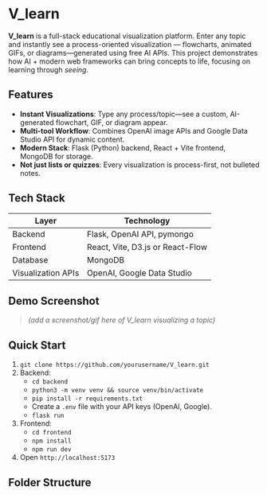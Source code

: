 # V_learn

**V_learn** is a full-stack educational visualization platform. Enter any topic and instantly see a process-oriented visualization — flowcharts, animated GIFs, or diagrams—generated using free AI APIs. This project demonstrates how AI + modern web frameworks can bring concepts to life, focusing on learning through *seeing*.

## Features

- **Instant Visualizations**: Type any process/topic—see a custom, AI-generated flowchart, GIF, or diagram appear.
- **Multi-tool Workflow**: Combines OpenAI image APIs and Google Data Studio API for dynamic content.
- **Modern Stack**: Flask (Python) backend, React + Vite frontend, MongoDB for storage.
- **Not just lists or quizzes**: Every visualization is process-first, not bulleted notes.

## Tech Stack

| Layer      | Technology                |
|------------|---------------------------|
| Backend    | Flask, OpenAI API, pymongo|
| Frontend   | React, Vite, D3.js or React-Flow|
| Database   | MongoDB                   |
| Visualization APIs | OpenAI, Google Data Studio|

## Demo Screenshot

> _(add a screenshot/gif here of V_learn visualizing a topic)_

## Quick Start

1. `git clone https://github.com/yourusername/V_learn.git`
2. Backend:
   - `cd backend`
   - `python3 -m venv venv && source venv/bin/activate`
   - `pip install -r requirements.txt`
   - Create a `.env` file with your API keys (OpenAI, Google).
   - `flask run`
3. Frontend:
   - `cd frontend`
   - `npm install`
   - `npm run dev`
4. Open `http://localhost:5173`

## Folder Structure

